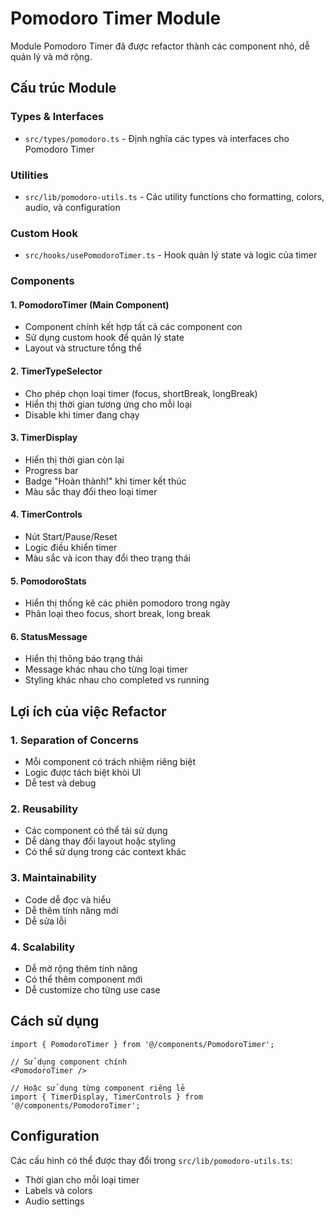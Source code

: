 # Pomodoro Timer Module

Module Pomodoro Timer đã được refactor thành các component nhỏ, dễ quản lý và mở rộng.

## Cấu trúc Module

### Types & Interfaces
- `src/types/pomodoro.ts` - Định nghĩa các types và interfaces cho Pomodoro Timer

### Utilities
- `src/lib/pomodoro-utils.ts` - Các utility functions cho formatting, colors, audio, và configuration

### Custom Hook
- `src/hooks/usePomodoroTimer.ts` - Hook quản lý state và logic của timer

### Components

#### 1. PomodoroTimer (Main Component)
- Component chính kết hợp tất cả các component con
- Sử dụng custom hook để quản lý state
- Layout và structure tổng thể

#### 2. TimerTypeSelector
- Cho phép chọn loại timer (focus, shortBreak, longBreak)
- Hiển thị thời gian tương ứng cho mỗi loại
- Disable khi timer đang chạy

#### 3. TimerDisplay
- Hiển thị thời gian còn lại
- Progress bar
- Badge "Hoàn thành!" khi timer kết thúc
- Màu sắc thay đổi theo loại timer

#### 4. TimerControls
- Nút Start/Pause/Reset
- Logic điều khiển timer
- Màu sắc và icon thay đổi theo trạng thái

#### 5. PomodoroStats
- Hiển thị thống kê các phiên pomodoro trong ngày
- Phân loại theo focus, short break, long break

#### 6. StatusMessage
- Hiển thị thông báo trạng thái
- Message khác nhau cho từng loại timer
- Styling khác nhau cho completed vs running

## Lợi ích của việc Refactor

### 1. Separation of Concerns
- Mỗi component có trách nhiệm riêng biệt
- Logic được tách biệt khỏi UI
- Dễ test và debug

### 2. Reusability
- Các component có thể tái sử dụng
- Dễ dàng thay đổi layout hoặc styling
- Có thể sử dụng trong các context khác

### 3. Maintainability
- Code dễ đọc và hiểu
- Dễ thêm tính năng mới
- Dễ sửa lỗi

### 4. Scalability
- Dễ mở rộng thêm tính năng
- Có thể thêm component mới
- Dễ customize cho từng use case

## Cách sử dụng

```tsx
import { PomodoroTimer } from '@/components/PomodoroTimer';

// Sử dụng component chính
<PomodoroTimer />

// Hoặc sử dụng từng component riêng lẻ
import { TimerDisplay, TimerControls } from '@/components/PomodoroTimer';
```

## Configuration

Các cấu hình có thể được thay đổi trong `src/lib/pomodoro-utils.ts`:
- Thời gian cho mỗi loại timer
- Labels và colors
- Audio settings
